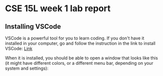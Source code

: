 # CSE 15L week 1 lab report

## Installing VSCode
VSCode is a powerful tool for you to learn coding. If you don't have it installed in your computer, go and follow the instruction in the link to install VSCode:
[Link](https://code.visualstudio.com/)

When it is installed, you should be able to open a window that looks like this (it might have different colors, or a different menu bar, depending on your system and settings):
